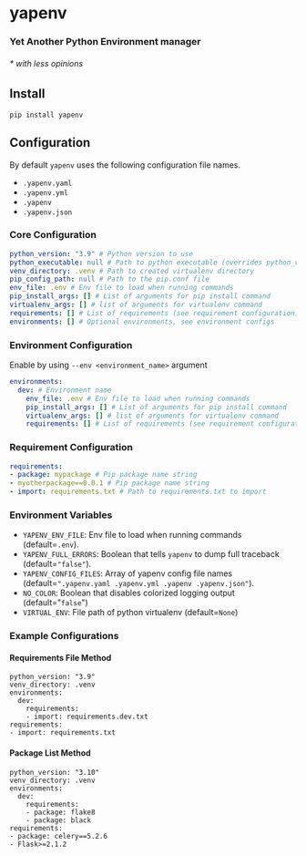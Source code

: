 # yapenv
### Yet Another Python Environment manager
###### * with less opinions

## Install

```shell
pip install yapenv
```

## Configuration

By default `yapenv` uses the following configuration file names.

- `.yapenv.yaml`
- `.yapenv.yml`
- `.yapenv`
- `.yapenv.json`

### Core Configuration

```yaml
python_version: "3.9" # Python version to use
python_executable: null # Path to python executable (overrides python_version)
venv_directory: .venv # Path to created virtualenv directory
pip_config_path: null # Path to the pip.conf file
env_file: .env # Env file to load when running commands
pip_install_args: [] # List of arguments for pip install command
virtualenv_args: [] # list of arguments for virtualenv command
requirements: [] # List of requirements (see requirement configuration)
environments: [] # Optional environments, see environment configs
```
### Environment Configuration

Enable by using `--env <environment_name>` argument

```yaml
environments:
  dev: # Environment name
    env_file: .env # Env file to load when running commands
    pip_install_args: [] # List of arguments for pip install command
    virtualenv_args: [] # list of arguments for virtualenv command
    requirements: [] # List of requirements (see requirement configuration)
```

### Requirement Configuration

```yaml
requirements:
- package: mypackage # Pip package name string
- myotherpackage==0.0.1 # Pip package name string
- import: requirements.txt # Path to requirements.txt to import
```

### Environment Variables

- `YAPENV_ENV_FILE`: Env file to load when running commands (default=`.env`).
- `YAPENV_FULL_ERRORS`: Boolean that tells `yapenv` to dump full traceback (default=`"false"`).
- `YAPENV_CONFIG_FILES`: Array of yapenv config file names (default=`".yapenv.yaml .yapenv.yml .yapenv .yapenv.json"`).
- `NO_COLOR`: Boolean that disables colorized logging output (default="`false`")
- `VIRTUAL_ENV`: File path of python virtualenv (default=`None`)

### Example Configurations

#### Requirements File Method
```
python_version: "3.9"
venv_directory: .venv
environments:
  dev:
    requirements:
    - import: requirements.dev.txt
requirements:
- import: requirements.txt
```

#### Package List Method
```
python_version: "3.10"
venv_directory: .venv
environments:
  dev:
    requirements:
    - package: flake8
    - package: black
requirements:
- package: celery==5.2.6
- Flask>=2.1.2
```
